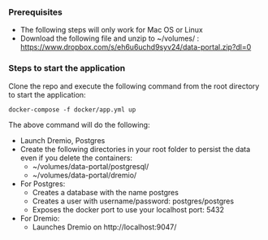 ### Prerequisites ###

* The following steps will only work for Mac OS or Linux
* Download the following file and unzip to ~/volumes/ : https://www.dropbox.com/s/eh6u6uchd9syv24/data-portal.zip?dl=0

### Steps to start the application ###

Clone the repo and execute the following command from the root directory to start the application:

```docker-compose -f docker/app.yml up```

The above command will do the following:

* Launch Dremio, Postgres
* Create the following directories in your root folder to persist the data even if you delete the containers: 
    * ~/volumes/data-portal/postgresql/
    * ~/volumes/data-portal/dremio/  
* For Postgres:
    * Creates a database with the name postgres
    * Creates a user with username/password: postgres/postgres
    * Exposes the docker port to use your localhost port: 5432
* For Dremio:
    * Launches Dremio on http://localhost:9047/

